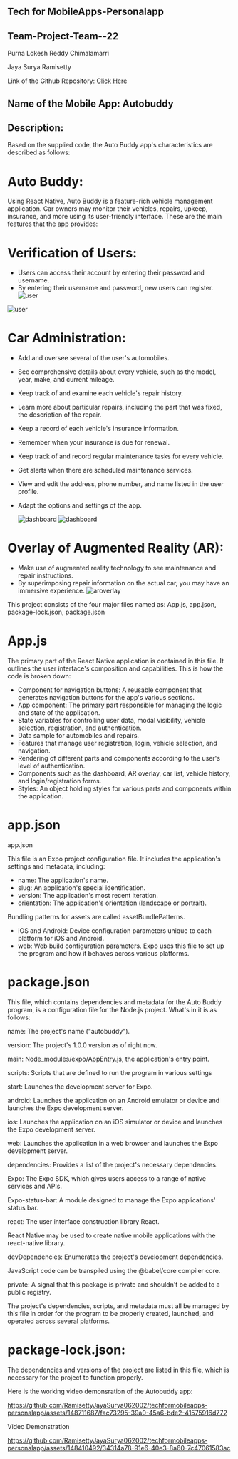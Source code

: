 ## Tech for MobileApps-Personalapp
## Team-Project-Team--22

Purna Lokesh Reddy Chimalamarri

Jaya Surya Ramisetty

Link of the Github Repository: [Click Here](https://github.com/RamisettyJayaSurya062002/techformobileapps-personalapp)

## Name of the Mobile App: Autobuddy

## Description:
Based on the supplied code, the Auto Buddy app's characteristics are described as follows:

# Auto Buddy:

Using React Native, Auto Buddy is a feature-rich vehicle management application. Car owners may monitor their vehicles, repairs, upkeep, insurance, and more using its user-friendly interface. These are the main features that the app provides:

# Verification of Users:

- Users can access their account by entering their password and username.
- By entering their username and password, new users can register.
![user](/images/regpage.jpg)

![user](images/regsucpage.jpg)
# Car Administration:

- Add and oversee several of the user's automobiles.
- See comprehensive details about every vehicle, such as the model, year, make, and current mileage.
- Keep track of and examine each vehicle's repair history.
- Learn more about particular repairs, including the part that was fixed, the description of the repair.
- Keep a record of each vehicle's insurance information.
- Remember when your insurance is due for renewal.
- Keep track of and record regular maintenance tasks for every vehicle.
- Get alerts when there are scheduled maintenance services.
- View and edit the address, phone number, and name listed in the user profile.
- Adapt the options and settings of the app.
  
  ![dashboard](images/dashboard1.jpg)
  ![dashboard](images/dashboard2.jpg)
# Overlay of Augmented Reality (AR):
- Make use of augmented reality technology to see maintenance and repair instructions.
- By superimposing repair information on the actual car, you may have an immersive experience.
  ![aroverlay](images/aroverlay.jpg)

This project consists of the four major files named as: App.js, app.json, package-lock.json, package.json
# App.js

The primary part of the React Native application is contained in this file. It outlines the user interface's composition and capabilities. This is how the code is broken down:
- Component for navigation buttons: A reusable component that generates navigation buttons for the app's various sections.
- App component: The primary part responsible for managing the logic and state of the application.
- State variables for controlling user data, modal visibility, vehicle selection, registration, and authentication.
- Data sample for automobiles and repairs.
- Features that manage user registration, login, vehicle selection, and navigation.
- Rendering of different parts and components according to the user's level of authentication.
- Components such as the dashboard, AR overlay, car list, vehicle history, and login/registration forms.
- Styles: An object holding styles for various parts and components within the application.

# app.json
app.json

This file is an Expo project configuration file. It includes the application's settings and metadata, including:

- name: The application's name.
- slug: An application's special identification.
- version: The application's most recent iteration.
- orientation: The application's orientation (landscape or portrait).

Bundling patterns for assets are called assetBundlePatterns.
- iOS and Android: Device configuration parameters unique to each platform for iOS and Android.
- web: Web build configuration parameters.
Expo uses this file to set up the program and how it behaves across various platforms.

 # package.json

This file, which contains dependencies and metadata for the Auto Buddy program, is a configuration file for the Node.js project. What's in it is as follows:

name: The project's name ("autobuddy").

version: The project's 1.0.0 version as of right now.

main: Node_modules/expo/AppEntry.js, the application's entry point.

scripts: Scripts that are defined to run the program in various settings

start: Launches the development server for Expo.

android: Launches the application on an Android emulator or device and launches the Expo development server.

ios: Launches the application on an iOS simulator or device and launches the Expo development server.


web: Launches the application in a web browser and launches the Expo development server.

dependencies: Provides a list of the project's necessary dependencies.

Expo: The Expo SDK, which gives users access to a range of native services and APIs.

Expo-status-bar: A module designed to manage the Expo applications' status bar.

react: The user interface construction library React.

React Native may be used to create native mobile applications with the react-native library.

devDependencies: Enumerates the project's development dependencies.

JavaScript code can be transpiled using the @babel/core compiler core.

private: A signal that this package is private and shouldn't be added to a public registry.

The project's dependencies, scripts, and metadata must all be managed by this file in order for the program to be properly created, launched, and operated across several platforms.

# package-lock.json:

The dependencies and versions of the project are listed in this file, which is necessary for the project to function properly.

Here is the working video demonsration of the Autobuddy app:

https://github.com/RamisettyJayaSurya062002/techformobileapps-personalapp/assets/148711687/fac73295-39a0-45a6-bde2-41575916d772


Video Demonstration



https://github.com/RamisettyJayaSurya062002/techformobileapps-personalapp/assets/148410492/34314a78-91e6-40e3-8a60-7c47061583ac


